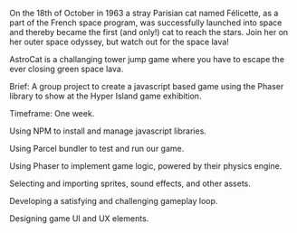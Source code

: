 On the 18th of October in 1963 a stray Parisian cat named Félicette, as a part of the French space program, was successfully launched into space and thereby became the first (and only!) cat to reach the stars. Join her on her outer space odyssey, but watch out for the space lava!

AstroCat is a challanging tower jump game where you have to escape the ever closing green space lava.

Brief: A group project to create a javascript based game using the Phaser library to show at the Hyper Island game exhibition.

Timeframe: One week.

Using NPM to install and manage javascript libraries.

Using Parcel bundler to test and run our game.

Using Phaser to implement game logic, powered by their physics engine.

Selecting and importing sprites, sound effects, and other assets.

Developing a satisfying and challenging gameplay loop.

Designing game UI and UX elements. 
